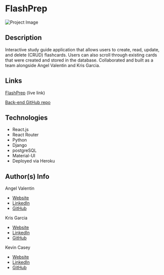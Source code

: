 # FlashPrep

![Project Image](https://i.imgur.com/B1idptb.png)

## Description 

Interactive study guide application that allows users to create, read, update, and delete (CRUD) flashcards. Users can also scroll through existing cards that were created and stored in the database. Collaborated and built as a team alongside Angel Valentin and Kris Garcia.

## Links

[FlashPrep](https://djangoflash.herokuapp.com/) (live link)

[Back-end GitHub repo](https://github.com/kevinjcasey/Project-4-backend)

## Technologies
- React.js
- React Router
- Python
- Django
- postgreSQL
- Material-UI
- Deployed via Heroku

## Author(s) Info

Angel Valentin
- [Website](https://angelgvalentin.com/)
- [LinkedIn](https://www.linkedin.com/in/angelvalentin1/)
- [GitHub](https://github.com/angelgvalentin)

Kris Garcia
- [Website](https://www.krisgarciaportfolio.com/)
- [LinkedIn](https://www.linkedin.com/in/kris-garcia-3b7292146/)
- [GitHub](https://github.com/Weeechi)

Kevin Casey
- [Website](https://kevinjcasey.com/)
- [LinkedIn](https://www.linkedin.com/in/kevin-j-casey/)
- [GitHub](https://github.com/kevinjcasey)






